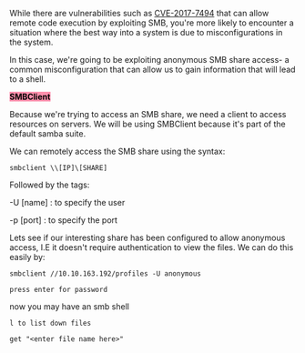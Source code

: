 While there are vulnerabilities such as [CVE-2017-7494](https://www.cvedetails.com/cve/CVE-2017-7494/) that can allow remote code execution by exploiting SMB,
you're more likely to encounter a situation where the best way into a system is due to misconfigurations in the system.

In this case, we're going to be exploiting anonymous SMB share access- a common misconfiguration that can allow us to gain information that will lead to a shell.

<mark style="background: #FF5582A6;">**SMBClient**</mark>


Because we're trying to access an SMB share, we need a client to access resources on servers. We will be using SMBClient because it's part of the default samba suite.

We can remotely access the SMB share using the syntax:

`smbclient \\[IP]\[SHARE]`

Followed by the tags:

-U [name] : to specify the user

-p [port] : to specify the port


  
Lets see if our interesting share has been configured to allow anonymous access, I.E it doesn't require authentication to view the files. We can do this easily by:

	smbclient //10.10.163.192/profiles -U anonymous

	press enter for password

now you may have an smb shell

	l to list down files

	get "<enter file name here>"



